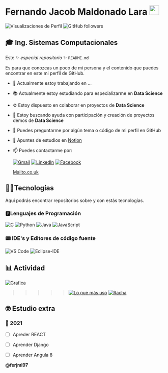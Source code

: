 
# Fernando Jacob Maldonado Lara <img src= "https://cdnjs.cloudflare.com/ajax/libs/twemoji/13.0.2/72x72/1f1f2-1f1fd.png" width="30">  

![Visualizaciones de Perfil](https://komarev.com/ghpvc/?username=ferjml97&color=green&label=Visualizaciones%20de%20Pelfil)
![GitHub followers](https://img.shields.io/github/followers/ferjml97?label=seguidores&style=social)


## 🎓 Ing. Sistemas Computacionales

Este ✨ _especial repositorio_ ✨ `README.md`

Es para que conozcas un poco de mi persona y el contenido que puedes encontrar en este mi perfil de GitHub.


- 💼  Actualmente estoy trabajando en ...
- 📚  Actualmente estoy estudiando para especializarme en **Data Science**
- ⚙   Estoy dispuesto en colaborar en proyectos de **Data Science** 
- 👀  Estoy buscando ayuda con participación y creación de proyectos demos de **Data Science** 
- 💬  Puedes preguntarme por algún tema o código de mi perfil en GitHub
- 📓  Apuntes de estudios en [Notion](https://www.notion.so/ferjml97/Apuntes-General-53791d6dbd6a4a4aaa0ca7e062cf28da/)
- 📫  Puedes contactarme por:
  
  [![Gmail](https://s2.aconvert.com/convert/p3r68-cdx67/thcat-gt6tm.png)](ferjml97@gmail.com)
  [![LinkedIn](https://s2.aconvert.com/convert/p3r68-cdx67/tmxov-6wklw.png)](https://www.linkedin.com/in/ferjml97/)
  [![Facebook](https://s2.aconvert.com/convert/p3r68-cdx67/twyuv-0llmp.png)](https://www.facebook.com/ferjml3960)
  
  <a href="mailto:email@Mailto.co.uk?cc=ferjml97@gmail.com&subject=Contactar&body=Email Using Mailto.co.uk">Mailto.co.uk</a>
  
## 👨‍💻Tecnologías
Aqui podrás encontrar repositorios sobre y con estás tecnologías.

### 🅿Lenguajes de Programación
![C](http://img.shields.io/badge/-C-A8B9CC?style=flat-square&logo=c&logoColor=ffffff)
![Python](http://img.shields.io/badge/-Python-3776AB?style=flat-square&logo=python&logoColor=ffffff)
![Java](http://img.shields.io/badge/-Java-5B4638?style=flat-square&logo=java&logoColor=ffffff)
![JavaScript](https://img.shields.io/badge/-JavaScript-F7DF1E?style=flat-square&logo=javascript&logoColor=ffffff)

### 📟 IDE's y Editores de código fuente 
![VS Code](http://img.shields.io/badge/-VS%20Code-007ACC?style=flat-square&logo=visual-studio-code&logoColor=ffffff)
![Eclipse-IDE](http://img.shields.io/badge/-Eclipse-2C2255?style=flat-square&logo=eclipse&logoColor=ffffff)

## 📊 Actividad

[![Grafica](https://activity-graph.herokuapp.com/graph?username=ferjml97&custom_title=Last%2031%20Days&theme=github&area=true&hide_border=true)]()

> > > > > [![Lo que más uso](https://github-readme-stats.vercel.app/api/top-langs/?username=ferjml97&layout=compact&custom_title=Lo%20que%20m%C3%A1s%20uso%20&hide_title=false&langs_count=10&card_width=230&bg_color=293036ff&title_color=DDDDDD&text_color=DDDDDD&hide_border=false&border_color=293036ff&line_height=20)](https://github.com/anuraghazra/github-readme-stats)
> [![Racha](http://github-readme-streak-stats.herokuapp.com?user=ferjml97&theme=radical&hide_border=true&background=293036&dates=293036&ring=60BEDC&sideNums=DDDDDD&currStreakLabel=DDDDDD&currStreakNum=36CF21&fire=FF6247&sideLabels=DDDDDD#center)](https://git.io/streak-stats) 


## 🤓 Estudio extra
### 📅 2021
- [ ] Apreder REACT 
- [ ] Aprender Django
- [ ] Aprender Angula 8


**@ferjml97**
